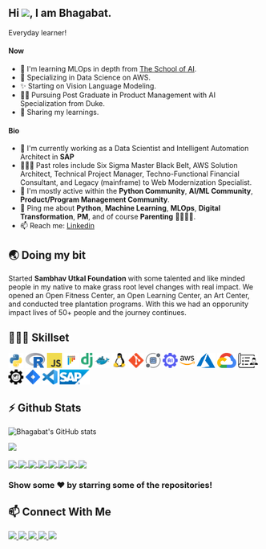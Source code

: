 ## Hi <img src="https://raw.githubusercontent.com/iampavangandhi/iampavangandhi/master/gifs/Hi.gif" width="30px">, I am Bhagabat.

Everyday learner!

#### Now
- 🌱 I'm learning MLOps in depth from [The School of AI](https://theschoolof.ai/#details4).
- 💪 Specializing in Data Science on AWS.
- ✨ Starting on Vision Language Modeling.
- 🧑‍🎓 Pursuing Post Graduate in Product Management with AI Specialization from Duke.
- 📝 Sharing my learnings.

#### Bio

- 🏢 I'm currently working as a Data Scientist and Intelligent Automation Architect in **SAP**
- 👨🏻‍💻 Past roles include Six Sigma Master Black Belt, AWS Solution Architect, Technical Project Manager, Techno-Functional Financial Consultant, and Legacy (mainframe) to Web Modernization Specialist.
- 🤝 I'm mostly active within the **Python Community**, **AI/ML Community**, **Product/Program Management Community**.
- 💬 Ping me about **Python**, **Machine Learning**, **MLOps**, **Digital Transformation**, **PM**, and of course **Parenting** 👨‍👩‍👧😄.
- 📫 Reach me: [Linkedin](https://www.linkedin.com/in/bhagabat-prasad/)


## 🌏 Doing my bit ##

Started **Sambhav Utkal Foundation** with some talented and like minded people in my native to make grass root level changes with real impact. We opened an Open Fitness Center, an Open Learning Center, an Art Center, and conducted tree plantation programs. With this we had an opporunity impact lives of 50+ people and the journey continues.


## 👨🏻‍💻 Skillset ##

<img height="30" src="imgs/python-original.svg" alt="python"> <img height="30" src="imgs/r-programming-language-icon.svg" alt="R">
<img height="30" src="https://raw.githubusercontent.com/github/explore/80688e429a7d4ef2fca1e82350fe8e3517d3494d/topics/javascript/javascript.png" alt="JavaScript"> <img height="30" src="imgs/pytest-original.svg" alt="pytest"> <img height="30" src="imgs/django.svg" alt="Django"> <img height="30" src="imgs/docker-original.svg" alt="Docker"> <img height="30" src="imgs/linux-original.svg" alt="linux"> <img height="30" src="imgs/git-original.svg" alt="git"> <img height="30" src="imgs/machine-learning.svg" alt="machinelearning"> <img height="30" src="imgs/ai-setting.svg" alt="artificialintelligence"> <img height="30" src="imgs/amazon-aws.svg" alt="AWS"> <img height="30" src="imgs/azure.svg" alt="Azure"> <img height="30" src="imgs/google-cloud.svg" alt="GCP"> <img height="30" src="imgs/project-management-icon.svg" alt="projectmanagement"> <img height="30" src="imgs/product-development-icon.svg" alt="productmanagement"> <img height="30" src="imgs/jira.svg" alt="jira"> <img height="30" src="imgs/visual-studio-code-icon.svg" alt="vscode"> <img height="30" src="imgs/sap-icon.svg" alt="sap">


## ⚡ Github Stats ##

<p float="left">

![Bhagabat's GitHub stats](https://github-readme-stats.vercel.app/api?username=bprasad123&show_icons=true&theme=merko)

<img height="180em" src="https://github-readme-stats.vercel.app/api/top-langs/?username=bprasad123&show_icons=true&hide_border=true&layout=compact&langs_count=8"/>
</p>

<a href="https://github.com/BPrasad123/MLOps_Zoomcamp" target="_blank">
  <img align="center" src="https://github-readme-stats.vercel.app/api/pin/?username=bprasad123&repo=MLOps_Zoomcamp&theme=dracula" />
</a>
<a href="https://github.com/BPrasad123/GoTo_Data_Science" target="_blank">
 <img align="center" src="https://github-readme-stats.vercel.app/api/pin/?username=bprasad123&repo=GoTo_Data_Science&theme=dracula" />
</a>
<a href="https://github.com/TSAI-MLOps-BASS/Session2-CIFAR-Deployment-with-Flask-and-Heroku" target="_blank">
  <img align="center" src="https://github-readme-stats.vercel.app/api/pin/?username=TSAI-MLOps-BASS&repo=Session2-CIFAR-Deployment-with-Flask-and-Heroku&theme=dracula" />
</a>
<a href="https://github.com/TSAI-MLOps-BASS/Session3-Docker-Flask-Pytorch-Heroku-Imagenet-Classification" target="_blank">
 <img align="center" src="https://github-readme-stats.vercel.app/api/pin/?username=TSAI-MLOps-BASS&repo=Session3-Docker-Flask-Pytorch-Heroku-Imagenet-Classification&theme=dracula" />
</a>
<a href="https://github.com/BPrasad123/EPAi_Phase-I_Advanced_Python" target="_blank">
 <img align="center" src="https://github-readme-stats.vercel.app/api/pin/?username=BPrasad123&repo=EPAi_Phase-I_Advanced_Python&theme=dracula" />
</a>
<a href="https://github.com/BPrasad123/EVA_Computer_Vision" target="_blank">
 <img align="center" src="https://github-readme-stats.vercel.app/api/pin/?username=BPrasad123&repo=EVA_Computer_Vision&theme=dracula" />
</a>
<a href="https://github.com/BPrasad123/EVA_TinyImageNet_Challenge" target="_blank">
 <img align="center" src="https://github-readme-stats.vercel.app/api/pin/?username=BPrasad123&repo=EVA_TinyImageNet_Challenge&theme=dracula" />
</a>
<a href="https://github.com/BPrasad123/TSAI-MLOps-Phase1" target="_blank">
 <img align="center" src="https://github-readme-stats.vercel.app/api/pin/?username=BPrasad123&repo=TSAI-MLOps-Phase1&theme=dracula" />
</a>

<div align="left">

### Show some ❤️ by starring some of the repositories!
</div>


## 📫 Connect With Me

<p left="center">
<a href="https://twitter.com/bbhagabat">
  <img src="https://img.shields.io/badge/twitter-%231DA1F2.svg?&style=for-the-badge&logo=twitter&logoColor=white" height=25>
</a> 
<a href="https://www.linkedin.com/in/bhagabat-prasad/">
  <img src="https://img.shields.io/badge/linkedin-%230077B5.svg?&style=for-the-badge&logo=linkedin&logoColor=white" height=25>
</a> 
<a href="https://dev.to/bprasad123">
  <img src="https://img.shields.io/badge/dev.to-0A0A0A?style=for-the-badge&logo=dev.to&logoColor=white" height=25>
</a>
<a href="https://medium.com/@bhagabat.prasad123">
  <img src="https://img.shields.io/badge/Medium-12100E?style=for-the-badge&logo=medium&logoColor=white" height=25>
</a>
<a href="mailto:bhagabat.prasad123@gmail.com">
  <img src="	https://img.shields.io/badge/Gmail-D14836?style=for-the-badge&logo=gmail&logoColor=white" height=25>
</a>
</p>
